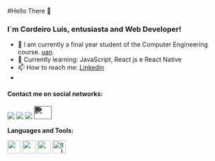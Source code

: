 

#Hello There 👋

### I´m Cordeiro Luís, entusiasta and Web Developer!


- 🔭  I am currently a final year student of the Computer Engineering course. [uan](https://uan.ao/).
- 📖  Currently learning: JavaScript, React js e React Native 
- 📫  How to reach me: [Linkedin](https://www.linkedin.com/in/cordeiro-luis/)
- 
#### Contact me on social networks:

<a target="_blank" href="https://www.linkedin.com/in/cordeiro-luis/"><img src="https://img.shields.io/badge/-LinkedIn-0077B5?style=for-the-badge&logo=Linkedin&logoColor=white"></img></a>
<a target="_blank" href="mailto:cordeiroluisff@gmail.com"><img src="https://img.shields.io/badge/-Gmail-D14836?style=for-the-badge&logo=Gmail&logoColor=white"></img></a>
<a target="_blank" href="https://twitter.com/CordeiroLuis1"><img src="https://img.shields.io/badge/-Twitter-1DA1F2?style=for-the-badge&logo=Twitter&logoColor=white"></img></a>
<a href="https://github.com/corde177" target="blank"><img src="https://cdn.jsdelivr.net/npm/simple-icons@v4/icons/github.svg" height="30" width="40" style="filter: invert(88%) sepia(61%) saturate(0%) hue-rotate(229deg) brightness(107%) contrast(101%)" /></a>


**Languages and Tools:** 

<code><img height="30" src="https://raw.githubusercontent.com/dereknguyen269/dereknguyen269/master/images/html.png"></code>
<code><img height="30" src="https://raw.githubusercontent.com/dereknguyen269/dereknguyen269/master/images/css3.png"></code>
<code><img height="30" src="https://raw.githubusercontent.com/dereknguyen269/dereknguyen269/master/images/js.png"></code>
<code><img  height="30" alt="git" src="https://img.shields.io/badge/-Git-F05032?style=flat-square&logo=git&logoColor=white"></code> 

